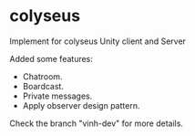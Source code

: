 # colyseus
Implement for colyseus Unity client and Server

Added some features:
- Chatroom.
- Boardcast.
- Private messages.
- Apply observer design pattern.

Check the branch "vinh-dev" for more details.
